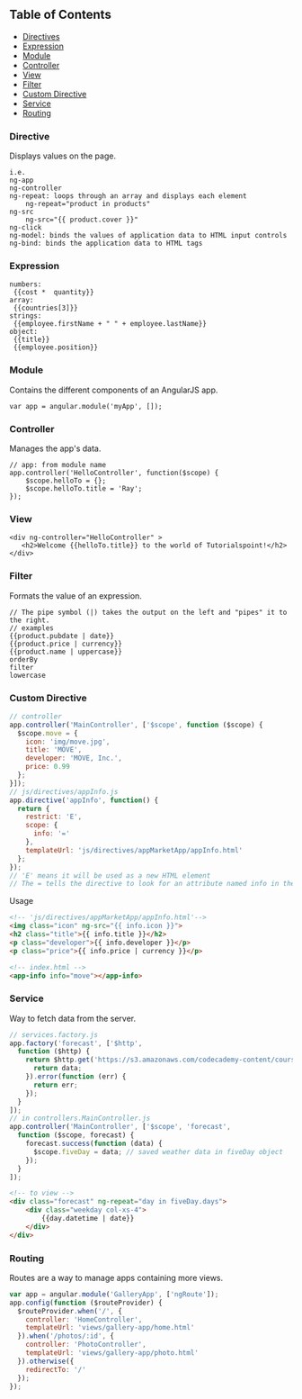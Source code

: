## Table of Contents
- [Directives](#directive)
- [Expression](#expression)
- [Module](#module)
- [Controller](#controller)
- [View](#view)
- [Filter](#filter)
- [Custom Directive](#custom-directive)
- [Service](#service)
- [Routing](#routing)

### Directive
Displays values on the page.
```
i.e. 
ng-app 
ng-controller
ng-repeat: loops through an array and displays each element
    ng-repeat="product in products"
ng-src
    ng-src="{{ product.cover }}"
ng-click
ng-model: binds the values of application data to HTML input controls
ng-bind: binds the application data to HTML tags
```

### Expression
```
numbers:
 {{cost *  quantity}}
array:
 {{countries[3]}}
strings:
 {{employee.firstName + " " + employee.lastName}}
object:
 {{title}}
 {{employee.position}}
```

### Module
Contains the different components of an AngularJS app.
```
var app = angular.module('myApp', []);
```

### Controller
Manages the app's data.
```
// app: from module name
app.controller('HelloController', function($scope) {
    $scope.helloTo = {};
    $scope.helloTo.title = 'Ray';
});
```

### View
```
<div ng-controller="HelloController" >
   <h2>Welcome {{helloTo.title}} to the world of Tutorialspoint!</h2>
</div>
```

### Filter
Formats the value of an expression.
```
// The pipe symbol (|) takes the output on the left and "pipes" it to the right.
// examples
{{product.pubdate | date}}
{{product.price | currency}}
{{product.name | uppercase}}
orderBy
filter
lowercase
```

### Custom Directive
```JavaScript
// controller
app.controller('MainController', ['$scope', function ($scope) {
  $scope.move = {
    icon: 'img/move.jpg',
    title: 'MOVE',
    developer: 'MOVE, Inc.',
    price: 0.99
  };
}]);
// js/directives/appInfo.js
app.directive('appInfo', function() {
  return {
    restrict: 'E',
    scope: {
      info: '='
    },
    templateUrl: 'js/directives/appMarketApp/appInfo.html'
  };
});
// 'E' means it will be used as a new HTML element
// The = tells the directive to look for an attribute named info in the <app-info>
```
Usage
```html
<!-- 'js/directives/appMarketApp/appInfo.html'-->
<img class="icon" ng-src="{{ info.icon }}">
<h2 class="title">{{ info.title }}</h2>
<p class="developer">{{ info.developer }}</p>
<p class="price">{{ info.price | currency }}</p>

<!-- index.html -->
<app-info info="move"></app-info>
```

### Service
Way to fetch data from the server.
```JavaScript
// services.factory.js
app.factory('forecast', ['$http', 
  function ($http) {
    return $http.get('https://s3.amazonaws.com/codecademy-content/courses/ltp4/forecast-api/forecast.json').success(function (data) {
      return data;
    }).error(function (err) {
      return err;
    });
  }
]);
// in controllers.MainController.js
app.controller('MainController', ['$scope', 'forecast', 
  function ($scope, forecast) {
    forecast.success(function (data) {
      $scope.fiveDay = data; // saved weather data in fiveDay object
    });
  }
]);
```
```HTML
<!-- to view -->
<div class="forecast" ng-repeat="day in fiveDay.days">
    <div class="weekday col-xs-4">
        {{day.datetime | date}}
    </div>
</div>
```

### Routing
Routes are a way to manage apps containing more views.
```JavaScript
var app = angular.module('GalleryApp', ['ngRoute']);
app.config(function ($routeProvider) {
  $routeProvider.when('/', {
    controller: 'HomeController',
    templateUrl: 'views/gallery-app/home.html'
  }).when('/photos/:id', {
    controller: 'PhotoController',
    templateUrl: 'views/gallery-app/photo.html'
  }).otherwise({
    redirectTo: '/'
  });
});
```
